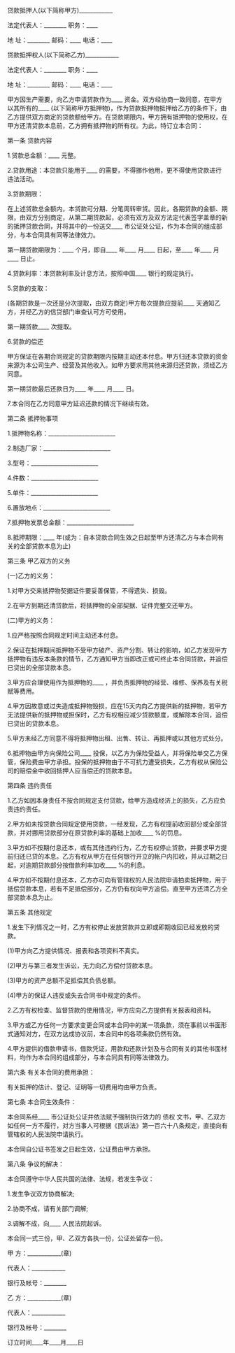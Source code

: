 
 


贷款抵押人(以下简称甲方)____________


法定代表人：________ 职务：____


地 址：________ 邮码：____ 电话：____


贷款抵押权人(以下简称乙方)____________


法定代表人：________ 职务：____


地 址：________ 邮码：____ 电话：____


甲方因生产需要，向乙方申请贷款作为____ 资金。双方经协商一致同意，在甲方以其所有的____ (以下简称甲方抵押物)，作为贷款抵押物抵押给乙方的条件下，由乙方提供双方商定的贷款额给甲方。在贷款期限内，甲方拥有抵押物的使用权，在甲方还清贷款本息前，乙方拥有抵押物的所有权。为此，特订立本合同：


第一条 贷款内容


1.贷款总金额：____ 元整。


2.贷款用途：本贷款只能用于____ 的需要，不得挪作他用，更不得使用贷款进行违法活动。


3.贷款期限：


在上述贷款总金额内，本贷款可分期、分笔周转审贷。因此，各期贷款的金额、期限，由双方分别商定，从第二期贷款起，必须有双方及双方法定代表签字盖章的新的抵押贷款合同，并将其中的一份送交____ 市公证处公证，作为本合同的组成部分，与本合同具有同等法律效力。


第一期贷款期限为：____ 个月，即自____ 年____ 月____ 日起，至____ 年____ 月____ 日止。


4.贷款利率：本贷款利率及计息方法，按照中国____ 银行的规定执行。


5.贷款的支取：


(各期贷款是一次还是分次提取，由双方商定)甲方每次提款应提前____ 天通知乙方，并经乙方的信贷部门审查认可方可使用。


第一期贷款____ 次提取。


6.贷款的偿还


甲方保证在各期合同规定的贷款期限内按期主动还本付息。甲方归还本贷款的资金来源为本公司生产、经营及其他收入。如甲方要求用其他来源归还贷款，须经乙方同意。


第一期贷款最后还款日为____ 年____ 月____ 日。


7.本合同在乙方同意甲方延迟还款的情况下继续有效。


第二条 抵押物事项


1.抵押物名称：________________________


2.制造厂家：________________________


3.型号：________________________


4.件数：________________________


5.单件：________________________


6.置放地点：________________________


7.抵押物发票总金额：________________________


8.抵押期限：____ 年(或为：自本贷款合同生效之日起至甲方还清乙方与本合同有关的全部贷款本息为止)


第三条 甲乙双方的义务


(一)乙方的义务：


1.对甲方交来抵押物契据证件要妥善保管，不得遗失、损毁。


2.在甲方到期还清贷款后，将抵押物的全部契据、证件完整交还甲方。


(二)甲方的义务：


1.应严格按照合同规定时间主动还本付息。


2.保证在抵押期间抵押物不受甲方破产、资产分割、转让的影响，如乙方发现甲方抵押物有违反本条款的情节，乙方通知甲方当即改正或可终止本合同贷款，并追偿已贷出的全部贷款本息。


3.甲方应合理使用作为抵押物的____ ，并负责抵押物的经营、维修、保养及有关税赋等费用。


4.甲方因故意或过失造成抵押物毁损，应在15天内向乙方提供新的抵押物，若甲方无法提供新的抵押物或担保时，乙方有权相应减少贷款额度，或解除本合同，追偿已贷出的贷款本息。


5.甲方未经乙方同意不得将抵押物出租、出售、转让、再抵押或以其他方式处分。


6.抵押物由甲方向保险公司____ 投保，以乙方为保险受益人，并将保险单交乙方保管，保险费由甲方承担。投保的抵押物由于不可抗力遭受损失，乙方有权从保险公司的赔偿金中收回抵押人应当偿还的贷款本息。


第四条 违约责任


1.乙方如因本身责任不按合同规定支付贷款，给甲方造成经济上的损失，乙方应负责违约责任。


2.甲方如未按贷款合同规定使用贷款，一经发现，乙方有权提前收回部分或全部贷款，并对挪用贷款部分在原贷款利率的基础上加收____ %的罚息。


3.甲方如不按期付息还本，或有其他违约行为，乙方有权停止贷款，并要求甲方提前归还已贷的本息。乙方有权从甲方在任何银行开立的帐户内扣收，并从过期之日起，对逾期贷款部分按借款利率加收____ %的利息。


4.甲方如不按期付息还本，乙方亦可向有管辖权的人民法院申请拍卖抵押物，用于抵偿贷款本息，若有不足抵偿部分，乙方仍有权向甲方追偿。直至甲方还清乙方全部贷款本息为止。


第五条 其他规定


1.发生下列情况之一时，乙方有权停止发放贷款并立即或即期收回已经发放的贷款。


(1)甲方向乙方提供情况、报表和各项资料不真实。


(2)甲方与第三者发生诉讼，无力向乙方偿付贷款本息。


(3)甲方的资产总额不足抵偿其负债总额。


(4)甲方的保证人违反或失去合同书中规定的条件。


2.乙方有权检查、监督贷款的使用情况，甲方应向乙方提供有关报表和资料。


3.甲方或乙方任何一方要求变更合同或本合同中的某一项条款，须在事前以书面形式通知对方，在双方达成协议前，本合同中的各项条款仍然有效。


4.甲方提供的借款申请书，借款凭证，用款和还款计划及与合同有关的其他书面材料，均作为本合同的组成部分，与本合同具有同等法律效力。


第六条 有关本合同的费用承担：


有关抵押的估计、登记、证明等一切费用均由甲方负责。


第七条 本合同生效条件：


本合同系经____ 市公证处公证并依法赋予强制执行效力的
债权
文书，甲、乙双方如任何一方不履行，对方当事人可根据《民诉法》第一百六十八条规定，直接向有管辖权的人民法院申请执行。


本合同自公证书签发之日起生效，公证费由甲方承担。


第八条 争议的解决：


本合同遵守中华人民共国的法律、法规，若发生争议：


1.发生争议双方协商解决;


2.协商不成，请有关部门调解;


3.调解不成，向____ 人民法院起诉。


本合同一式三份，甲、乙双方各执一份，公证处留存一份。


甲 方：____________(章)


代表人：____________


银行及帐号：________


乙 方：____________(章)


代表人：____________


银行及帐号：________


订立时间____年____月____日
 


 

 
 
 
 
 
  


  
 

  


  


  
 
 
 
 


